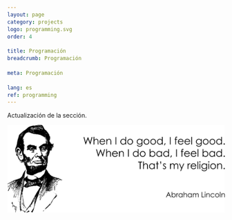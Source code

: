 ```yaml
---
layout: page
category: projects
logo: programming.svg
order: 4

title: Programación
breadcrumb: Programación

meta: Programación

lang: es
ref: programming
---
```


Actualización de la sección.  

<a data-fancybox="gallery" href="/img/about_the_virus/Lincoln.png"><img src="/img/about_the_virus/Lincoln.png" alt=""></a>
